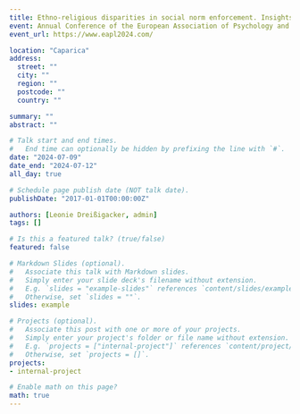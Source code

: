 ```yaml
---
title: Ethno-religious disparities in social norm enforcement. Insights from combined experimental and survey approaches
event: Annual Conference of the European Association of Psychology and Law (EAPL)
event_url: https://www.eapl2024.com/

location: "Caparica"
address:
  street: ""
  city: ""
  region: ""
  postcode: ""
  country: ""

summary: ""
abstract: ""

# Talk start and end times.
#   End time can optionally be hidden by prefixing the line with `#`.
date: "2024-07-09"
date_end: "2024-07-12"
all_day: true

# Schedule page publish date (NOT talk date).
publishDate: "2017-01-01T00:00:00Z"

authors: [Leonie Dreißigacker, admin]
tags: []

# Is this a featured talk? (true/false)
featured: false

# Markdown Slides (optional).
#   Associate this talk with Markdown slides.
#   Simply enter your slide deck's filename without extension.
#   E.g. `slides = "example-slides"` references `content/slides/example-slides.md`.
#   Otherwise, set `slides = ""`.
slides: example

# Projects (optional).
#   Associate this post with one or more of your projects.
#   Simply enter your project's folder or file name without extension.
#   E.g. `projects = ["internal-project"]` references `content/project/deep-learning/index.md`.
#   Otherwise, set `projects = []`.
projects:
- internal-project

# Enable math on this page?
math: true
---
```

